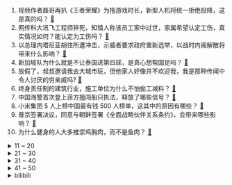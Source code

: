 1. 视频作者磊哥再扒《王者荣耀》为拖游戏时长，新型人机将统一拒绝投降，这是真的吗？ [:link:](https://www.zhihu.com/question/659275443)
2. 网传科大讯飞工程师猝死，知情人称该员工家中过世，家属希望认定工伤，真实情况如何？能认定为工伤吗？ [:link:](https://www.zhihu.com/question/659256554)
3. 以总理内塔尼亚胡住所遭冲击，示威者要求政府重新选举，以战时内阁解散将带来什么影响？ [:link:](https://www.zhihu.com/question/659239589)
4. 新加坡队为什么就是不让泰国进第四球，是真心想帮国足吗？ [:link:](https://www.zhihu.com/question/659268314)
5. 放假了，叔叔邀请我去大城市玩，但他家人好像并不欢迎我，我是那种传闻中令人讨厌的穷亲戚吗? [:link:](https://www.zhihu.com/question/613436674)
6. 终身责任制的建筑行业，施工单位为什么不怕偷工减料？ [:link:](https://www.zhihu.com/question/656445697)
7. 中国海警首次登上菲方擅闯船只执法，释放了哪些信号？ [:link:](https://www.zhihu.com/question/659239821)
8. 小米集团 5 人上榜中国最有钱 500 人榜单，这其中的原因有哪些？ [:link:](https://www.zhihu.com/question/659153777)
9. 普京签署决议，同意与朝鲜签署《全面战略伙伴关系条约》，会带来哪些影响？ [:link:](https://www.zhihu.com/question/659242683)
10. 为什么健身的人大多推崇鸡胸肉，而不是鱼肉？ [:link:](https://www.zhihu.com/question/656095010)
<details>
<summary>11 ~ 20</summary>

11. 欧洲杯土耳其 3-1 格鲁吉亚，19 岁居勒尔首秀惊艳世界波，如何评价这场比赛？ [:link:](https://www.zhihu.com/question/659235633)
12. 麻醉医生到底在做什么？ [:link:](https://www.zhihu.com/question/37688870)
13. 英伟达市值超越微软，成全球第一，英伟达的增长还能持续多久？ [:link:](https://www.zhihu.com/question/659303399)
14. 有哪些句子陪你度过迷茫、无助和落寞的低谷期？ [:link:](https://www.zhihu.com/question/659094952)
15. 为什么大部分电车的轮毂都比油车的更封闭，难道电车的刹车不需要散热吗，不怕极端情况热衰减造成危险吗? [:link:](https://www.zhihu.com/question/655840707)
16. 英国【经济学人】刊登封面故事：中国已经成为科学的超级大国，饶毅主持的知识分子发文点评，对此你怎么看？ [:link:](https://www.zhihu.com/question/659127157)
17. 如何看待本赛季待凯尔特人夺冠，并且队史18冠所有球队第一？ [:link:](https://www.zhihu.com/question/659221860)
18. 魔兽世界国服回归新手值不值得入坑? [:link:](https://www.zhihu.com/question/658232985)
19. 哪个瞬间让你觉得「山东还不错」？ [:link:](https://www.zhihu.com/question/359217143)
20. 不出门遛猫，如何让猫猫运动达标？ [:link:](https://www.zhihu.com/question/656180222)
</details>
<details>
<summary>21 ~ 30</summary>

21. 漫画《七龙珠》中的人造人18号为什么这么受欢迎？ [:link:](https://www.zhihu.com/question/659123745)
22. 2024年，618有推荐的电视吗？ [:link:](https://www.zhihu.com/question/657227725)
23. 自由泳游的太慢怎么办？夹板游需要练习多久？ [:link:](https://www.zhihu.com/question/656494125)
24. 有什么耳机适合趁着618入手，以后通勤、运动可以享受一下音乐盛宴？ [:link:](https://www.zhihu.com/question/656959672)
25. 希望能获得比较好的游泳体验，在泳池的选择上有哪些值得注意的细节？ [:link:](https://www.zhihu.com/question/656703009)
26. 今年618，有哪些家电家居好物值得入手？ [:link:](https://www.zhihu.com/question/655967570)
27. 为什么日本人对四川省那么情有独钟? [:link:](https://www.zhihu.com/question/368911970)
28. 扫地机器人自燃引起火灾，小米仅愿赔偿 3 万多且态度强硬，你认为小米的赔偿在合理范畴吗？如何看待此事？ [:link:](https://www.zhihu.com/question/659134361)
29. 北约秘书长威胁称「中国再支持俄罗斯，就要付出『经济代价』」，外交部驳斥，北约或采取哪些措施？如何评价？ [:link:](https://www.zhihu.com/question/659229528)
30. 逆转绝杀！欧洲杯葡萄牙 2-1 捷克，C 罗造险+失单刀，孔塞桑补时绝杀，如何评价这场比赛？ [:link:](https://www.zhihu.com/question/659220837)
</details>
<details>
<summary>31 ~ 40</summary>

31. 孩子如果不让看电视、不让玩手机，那他闲下来的时候，你让他干什么呢？ [:link:](https://www.zhihu.com/question/658976455)
32. 顾客排长队买奶茶，茶颜悦色多个老股东退出，其中不少为明星资本旗下，茶颜悦色怎么了？ [:link:](https://www.zhihu.com/question/659221870)
33. 深圳一老破小学区房三年内从 14 万/平跌到约 4 万/平，什么原因？释放了什么信号？ [:link:](https://www.zhihu.com/question/659212632)
34. 2024 年 6 月 18 日 的任天堂直面会你看了么？都有哪些值得关注的消息？ [:link:](https://www.zhihu.com/question/659267979)
35. 如何看待广东一高校学生吐槽在教室使用空调要扫码交费，学校称「无力承担此费用」？ [:link:](https://www.zhihu.com/question/659022622)
36. 为什么在宇宙中，旋转是一个非常普遍的现象？ [:link:](https://www.zhihu.com/question/658888137)
37. 十字军东征为什么很多贵族放弃自己很好的领地去抢中东沙漠领土? [:link:](https://www.zhihu.com/question/659192698)
38. 范马勇次郎打ufc什么水平？ [:link:](https://www.zhihu.com/question/659019924)
39. 一直追随的领导快调离，自己面临提拔的关键时候。该给领导说提职这件事吗？ [:link:](https://www.zhihu.com/question/655500352)
40. 夏天到了，汽车空调是开内循环，还是外循环？ [:link:](https://www.zhihu.com/question/657925427)
</details>
<details>
<summary>41 ~ 50</summary>

41. 当前的经济环境下，创业者面临的最大挑战是什么？ [:link:](https://www.zhihu.com/question/659025726)
42. 如果《大明王朝 1566》里的严嵩集资补了亏空，有没有可能活下去？ [:link:](https://www.zhihu.com/question/656220683)
43. 多地中小银行下调存款利率，降幅最高可达 60 个基点，释放了什么信号？ [:link:](https://www.zhihu.com/question/659183387)
44. 多家知名车企开启裁员模式，继价格战后汽车行业要出现裁员潮了吗？背后原因有哪些？ [:link:](https://www.zhihu.com/question/659160483)
45. 为什么黄河没有那么黄了，从长远看，变清澈可能会带来哪些影响？ [:link:](https://www.zhihu.com/question/658077078)
46. 如何评价《崩坏：星穹铁道》流萤角色 PV 「壳中萤火」？ [:link:](https://www.zhihu.com/question/659226049)
47. 主播行业大降薪，业内称「行业整体降了 50%」，从 00 后到 60 后都在直播，如何看待这一现象？ [:link:](https://www.zhihu.com/question/659183821)
48. 面对预算和人力都紧张的任务，应该如何和领导合理反馈困难？ [:link:](https://www.zhihu.com/question/658821417)
49. 有没有什么好的家用制冰机推荐? [:link:](https://www.zhihu.com/question/26747707)
50. 朝鲜人的生活是怎么样的? [:link:](https://www.zhihu.com/question/594062224)
</details><details>
<summary>bilibili</summary>

</details>